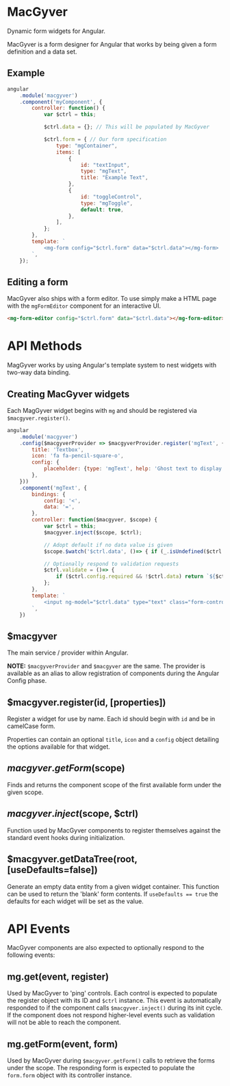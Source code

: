 MacGyver
========
Dynamic form widgets for Angular.

MacGyver is a form designer for Angular that works by being given a form definition and a data set.


Example
-------
```javascript
angular
	.module('macgyver')
	.component('myComponent', {
		controller: function() {
			var $ctrl = this;

			$ctrl.data = {}; // This will be populated by MacGyver

			$ctrl.form = { // Our form specification
				type: "mgContainer",
				items: [
					{
						id: "textInput",
						type: "mgText",
						title: "Example Text",
					},
					{
						id: "toggleControl",
						type: "mgToggle",
						default: true,
					},
				],
			};
		},
		template: `
			<mg-form config="$ctrl.form" data="$ctrl.data"></mg-form>
		`,
	});
```

Editing a form
--------------
MacGyver also ships with a form editor. To use simply make a HTML page with the `mgFormEditor` component for an interactive UI.

```html
<mg-form-editor config="$ctrl.form" data="$ctrl.data"></mg-form-editor>
```



API Methods
===========
MagGyver works by using Angular's template system to nest widgets with two-way data binding.


Creating MacGyver widgets
-------------------------
Each MagGyver widget begins with `mg` and should be registered via `$macgyver.register()`.

```javascript
angular
	.module('macgyver')
	.config($macgyverProvider => $macgyverProvider.register('mgText', {
		title: 'Textbox',
		icon: 'fa fa-pencil-square-o',
		config: {
			placeholder: {type: 'mgText', help: 'Ghost text to display when the textbox has no value'},
		},
	}))
	.component('mgText', {
		bindings: {
			config: '<',
			data: '=',
		},
		controller: function($macgyver, $scope) {
			var $ctrl = this;
			$macgyver.inject($scope, $ctrl);

			// Adopt default if no data value is given
			$scope.$watch('$ctrl.data', ()=> { if (_.isUndefined($ctrl.data) && _.has($ctrl, 'config.default')) $ctrl.data = $ctrl.config.default });

			// Optionally respond to validation requests
			$ctrl.validate = ()=> {
				if ($ctrl.config.required && !$ctrl.data) return `${$ctrl.config.title} is required`;
			};
		},
		template: `
			<input ng-model="$ctrl.data" type="text" class="form-control" placeholder="{{$ctrl.config.placeholder}}"/>
		`,
	})
```


$macgyver
---------
The main service / provider within Angular.

**NOTE:** `$macgyverProvider` and `$macgyver` are the same. The provider is available as an alias to allow registration of components during the Angular Config phase.


$macgyver.register(id, [properties])
------------------------------------
Register a widget for use by name. Each id should begin with `id` and be in camelCase form.

Properties can contain an optional `title`, `icon` and a `config` object detailing the options available for that widget.


$macgyver.getForm($scope)
-------------------------
Finds and returns the component scope of the first available form under the given scope.


$macgyver.inject($scope, $ctrl)
-------------------------------
Function used by MacGyver components to register themselves against the standard event hooks during initialization.


$macgyver.getDataTree(root, [useDefaults=false])
------------------------------------------------
Generate an empty data entity from a given widget container. This function can be used to return the 'blank' form contents. If `useDefaults == true` the defaults for each widget will be set as the value.


API Events
==========
MacGyver components are also expected to optionally respond to the following events:

mg.get(event, register)
-----------------------
Used by MacGyver to 'ping' controls. Each control is expected to populate the register object with its ID and `$ctrl` instance.
This event is automatically responded to if the component calls `$macgyver.inject()` during its init cycle. If the component does not respond higher-level events such as validation will not be able to reach the component.


mg.getForm(event, form)
-----------------------
Used by MacGyver during `$macgyver.getForm()` calls to retrieve the forms under the scope.
The responding form is expected to populate the `form.form` object with its controller instance.
